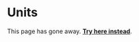 # Units

This page has gone away. [**Try here instead**](https://lib-docs.delphidabbler.com/IOUtils/1/API#units).